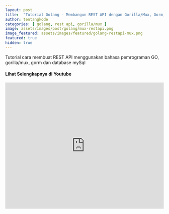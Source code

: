 ```yaml
---
layout: post
title:  "Tutorial Golang - Membangun REST API dengan Gorilla/Mux, Gorm, MySQL"
author: tentangkode
categories: [ golang, rest api, gorilla/mux ]
image: assets/images/post/golang/mux-restapi.png
image_featured: assets/images/featured/golang-restapi-mux.png
featured: true
hidden: true
---
```

Tutorial cara membuat REST API menggunakan bahasa pemrograman GO, gorilla/mux, gorm dan database mySql

#### Lihat Selengkapnya di Youtube


<p><iframe width="100%" height="400px" src="https://www.youtube.com/embed/dENoPS8aRL8" title="YouTube video player" frameborder="0" allow="accelerometer; autoplay; clipboard-write; encrypted-media; gyroscope; picture-in-picture" allowfullscreen></iframe></p>